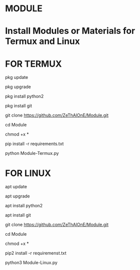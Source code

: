 # MODULE #
# Install Modules or Materials for Termux and Linux
# FOR TERMUX #

pkg update

pkg upgrade

pkg install python2

pkg install git

git clone https://github.com/ZeThAlOnE/Module.git

cd Module

chmod +x *

pip install -r requirements.txt

python Module-Termux.py

# FOR LINUX #

apt update

apt upgrade

apt install python2

apt install git

git clone https://github.com/ZeThAlOnE/Module.git

cd Module

chmod +x *

pip2 install -r requiremenst.txt

python3 Module-Linux.py
